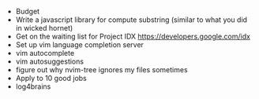 - Budget
- Write a javascript library for compute substring (similar to what you did in wicked hornet)
- Get on the waiting list for Project IDX https://developers.google.com/idx
- Set up vim language completion server
- vim autocomplete
- vim autosuggestions
- figure out why nvim-tree ignores my files sometimes
- Apply to 10 good jobs
- log4brains